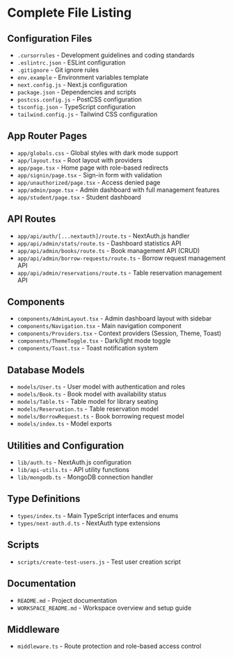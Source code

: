 # Complete File Listing

## Configuration Files
- `.cursorrules` - Development guidelines and coding standards
- `.eslintrc.json` - ESLint configuration
- `.gitignore` - Git ignore rules
- `env.example` - Environment variables template
- `next.config.js` - Next.js configuration
- `package.json` - Dependencies and scripts
- `postcss.config.js` - PostCSS configuration
- `tsconfig.json` - TypeScript configuration
- `tailwind.config.js` - Tailwind CSS configuration

## App Router Pages
- `app/globals.css` - Global styles with dark mode support
- `app/layout.tsx` - Root layout with providers
- `app/page.tsx` - Home page with role-based redirects
- `app/signin/page.tsx` - Sign-in form with validation
- `app/unauthorized/page.tsx` - Access denied page
- `app/admin/page.tsx` - Admin dashboard with full management features
- `app/student/page.tsx` - Student dashboard

## API Routes
- `app/api/auth/[...nextauth]/route.ts` - NextAuth.js handler
- `app/api/admin/stats/route.ts` - Dashboard statistics API
- `app/api/admin/books/route.ts` - Book management API (CRUD)
- `app/api/admin/borrow-requests/route.ts` - Borrow request management API
- `app/api/admin/reservations/route.ts` - Table reservation management API

## Components
- `components/AdminLayout.tsx` - Admin dashboard layout with sidebar
- `components/Navigation.tsx` - Main navigation component
- `components/Providers.tsx` - Context providers (Session, Theme, Toast)
- `components/ThemeToggle.tsx` - Dark/light mode toggle
- `components/Toast.tsx` - Toast notification system

## Database Models
- `models/User.ts` - User model with authentication and roles
- `models/Book.ts` - Book model with availability status
- `models/Table.ts` - Table model for library seating
- `models/Reservation.ts` - Table reservation model
- `models/BorrowRequest.ts` - Book borrowing request model
- `models/index.ts` - Model exports

## Utilities and Configuration
- `lib/auth.ts` - NextAuth.js configuration
- `lib/api-utils.ts` - API utility functions
- `lib/mongodb.ts` - MongoDB connection handler

## Type Definitions
- `types/index.ts` - Main TypeScript interfaces and enums
- `types/next-auth.d.ts` - NextAuth type extensions

## Scripts
- `scripts/create-test-users.js` - Test user creation script

## Documentation
- `README.md` - Project documentation
- `WORKSPACE_README.md` - Workspace overview and setup guide

## Middleware
- `middleware.ts` - Route protection and role-based access control
